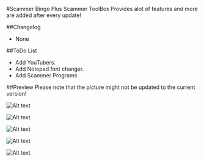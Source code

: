 #Scammer Bingo Plus
Scammer ToolBox Provides alot of features and more are added after every update!

##Changelog
- None

##ToDo List
- Add YouTubers.
- Add Notepad font changer.
- Add Scammer Programs

##Preview 
Please note that the picture might not be updated to the current version!

![Alt text](http://i.imgur.com/joKKmDZ.png "Screenshot")

![Alt text](http://i.imgur.com/xI3iwli.png "Screenshot")

![Alt text](http://i.imgur.com/K5hbI7I.png "Screenshot")

![Alt text](http://i.imgur.com/RBJ9zMi.png "Screenshot")

![Alt text](http://i.imgur.com/DZMR1mE.png "Screenshot")